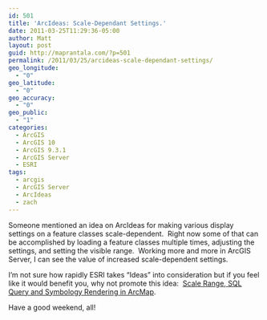 ```yaml
---
id: 501
title: 'ArcIdeas: Scale-Dependant Settings.'
date: 2011-03-25T11:29:36-05:00
author: Matt
layout: post
guid: http://maprantala.com/?p=501
permalink: /2011/03/25/arcideas-scale-dependant-settings/
geo_longitude:
  - "0"
geo_latitude:
  - "0"
geo_accuracy:
  - "0"
geo_public:
  - "1"
categories:
  - ArcGIS
  - ArcGIS 10
  - ArcGIS 9.3.1
  - ArcGIS Server
  - ESRI
tags:
  - arcgis
  - ArcGIS Server
  - ArcIdeas
  - zach
---
```

Someone mentioned an idea on ArcIdeas for making various display settings on a feature classes scale-dependent.  Right now some of that can be accomplished by loading a feature classes multiple times, adjusting the settings, and setting the visible range.  Working more and more in ArcGIS Server, I can see the value of increased scale-dependent settings.

I&#8217;m not sure how rapidly ESRI takes &#8220;Ideas&#8221; into consideration but if you feel like it would benefit you, why not promote this idea:  [Scale Range, SQL Query and Symbology Rendering in ArcMap](http://ideas.arcgis.com/ideaView?id=087300000008IPaAAM).

Have a good weekend, all!

<div id="geo-post-501" class="geo geo-post" style="display: none">
  <span class="latitude"></span><span class="longitude"></span>
</div>